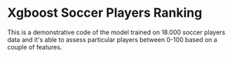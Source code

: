 # Xgboost Soccer Players Ranking
This is a demonstrative code of the model trained on 18.000 soccer players data and it's able to assess particular players between 0-100 based on a couple of features.
